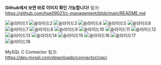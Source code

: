 **Github에서 보면 바로 이미지 확인 가능합니다!**
링크: https://github.com/hse09021/c-management/blob/main/README.md

![슬라이드1](https://user-images.githubusercontent.com/51695816/144962567-8755354a-e40c-40d0-b15a-271037ba81b5.PNG)
![슬라이드2](https://user-images.githubusercontent.com/51695816/144962573-f2128c29-6fed-47eb-9c01-e25cfd473fb2.PNG)
![슬라이드3](https://user-images.githubusercontent.com/51695816/144962575-4d1a7387-3e6d-4334-8cf6-a7b4138b19c9.PNG)
![슬라이드4](https://user-images.githubusercontent.com/51695816/144962576-648f4f03-eff4-40c7-bdec-889c2e8afed0.PNG)
![슬라이드5](https://user-images.githubusercontent.com/51695816/144962578-e173531e-2301-4437-aa58-6a10b32b75ed.PNG)
![슬라이드6](https://user-images.githubusercontent.com/51695816/144962581-b935adaa-5a70-41fb-b306-06ee2068eaf8.PNG)
![슬라이드7](https://user-images.githubusercontent.com/51695816/144962584-f72d2cf5-54ec-4b61-8276-017ee70590cd.PNG)
![슬라이드8](https://user-images.githubusercontent.com/51695816/144962585-554b41d5-5480-403f-819f-632ad791cfcc.PNG)
![슬라이드9](https://user-images.githubusercontent.com/51695816/144962587-01e4a0d3-c44a-4f26-995c-ba26cd8bfddc.PNG)
![슬라이드10](https://user-images.githubusercontent.com/51695816/144962588-9ba0701b-2005-4cb3-b5a4-339fd017e3a1.PNG)
![슬라이드11](https://user-images.githubusercontent.com/51695816/144962592-ed1060db-bed1-4930-a6f3-5e2a030f9fa2.PNG)
![슬라이드12](https://user-images.githubusercontent.com/51695816/144962594-3ce93082-4812-4aab-9b22-c9003ba4fb84.PNG)
![슬라이드13](https://user-images.githubusercontent.com/51695816/144962595-e60e9670-d3b1-494c-966c-8dc78751c65e.PNG)
![슬라이드14](https://user-images.githubusercontent.com/51695816/144962597-41408e2f-9ffb-4994-8ccd-873a74e48f59.PNG)
![슬라이드15](https://user-images.githubusercontent.com/51695816/144962599-fcfb3dd6-8a6d-4a4c-bff9-baead8cc0053.PNG)
![슬라이드16](https://user-images.githubusercontent.com/51695816/144962600-7ddc4fc4-5425-40ff-956d-6d991987715d.PNG)
![슬라이드17](https://user-images.githubusercontent.com/51695816/144962603-6a0f98c7-3326-4bdc-b4c1-4318b7fda68b.PNG)
![슬라이드18](https://user-images.githubusercontent.com/51695816/144962604-3548a797-3331-4729-a02f-824b4a91ed79.PNG)

MySQL C Connector 링크: https://dev.mysql.com/downloads/connector/cpp/
